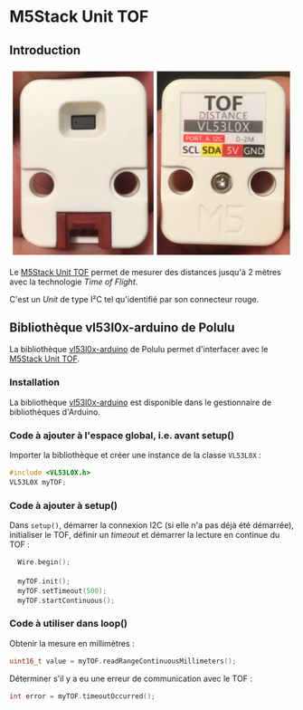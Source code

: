 # M5Stack Unit TOF

## Introduction

![Photo de l'avant et l'arrière du M5Stack Unit TOF](./unit_tof.png)

Le [M5Stack Unit TOF](https://docs.m5stack.com/en/unit/tof) permet de mesurer des distances jusqu'à 2 mètres avec la technologie *Time of Flight*. 

C'est un *Unit* de type I²C tel qu'identifié par son connecteur rouge.


## Bibliothèque vl53l0x-arduino de Polulu 


La bibliothèque [vl53l0x-arduino](https://github.com/pololu/vl53l0x-arduino) de Polulu permet d'interfacer avec le [M5Stack Unit TOF](https://docs.m5stack.com/en/unit/tof).

###  Installation

La bibliothèque [vl53l0x-arduino](https://github.com/pololu/vl53l0x-arduino) est disponible dans le gestionnaire de bibliothèques d'Arduino.

### Code à ajouter à l'espace global, i.e. avant setup()

Importer la bibliothèque et créer une instance de la classe `VL53L0X` :
```cpp
#include <VL53L0X.h>
VL53L0X myTOF;
```

### Code à ajouter à setup()

Dans `setup()`, démarrer la connexion I2C (si elle n'a pas déjà été démarrée), initialiser le TOF, définir un *timeout* et démarrer la lecture en continue du TOF :
```cpp
  Wire.begin();

  myTOF.init();
  myTOF.setTimeout(500);
  myTOF.startContinuous();
```


### Code à utiliser dans loop()

Obtenir la mesure en millimètres :
```cpp
uint16_t value = myTOF.readRangeContinuousMillimeters();
```

Déterminer s'il y a eu une erreur de communication avec le TOF :
```cpp
int error = myTOF.timeoutOccurred();
```

